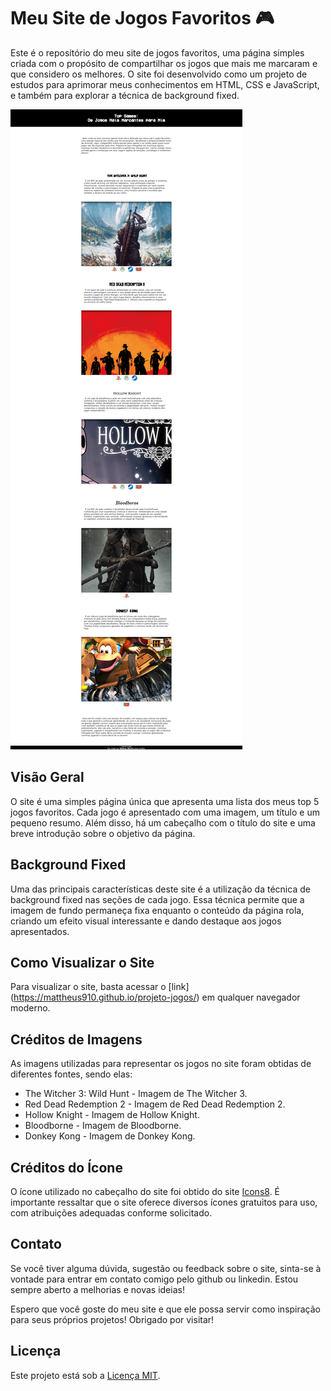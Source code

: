 # Meu Site de Jogos Favoritos 🎮

Este é o repositório do meu site de jogos favoritos, uma página simples criada com o propósito de compartilhar os jogos que mais me marcaram e que considero os melhores. O site foi desenvolvido como um projeto de estudos para aprimorar meus conhecimentos em HTML, CSS e JavaScript, e também para explorar a técnica de background fixed.

![Captura de Tela](imagens/tela.png)

## Visão Geral

O site é uma simples página única que apresenta uma lista dos meus top 5 jogos favoritos. Cada jogo é apresentado com uma imagem, um título e um pequeno resumo. Além disso, há um cabeçalho com o título do site e uma breve introdução sobre o objetivo da página.

## Background Fixed

Uma das principais características deste site é a utilização da técnica de background fixed nas seções de cada jogo. Essa técnica permite que a imagem de fundo permaneça fixa enquanto o conteúdo da página rola, criando um efeito visual interessante e dando destaque aos jogos apresentados.

## Como Visualizar o Site

Para visualizar o site, basta acessar o [link] (https://mattheus910.github.io/projeto-jogos/) em qualquer navegador moderno.

## Créditos de Imagens

As imagens utilizadas para representar os jogos no site foram obtidas de diferentes fontes, sendo elas:

- The Witcher 3: Wild Hunt - Imagem de The Witcher 3.
- Red Dead Redemption 2 - Imagem de Red Dead Redemption 2.
- Hollow Knight - Imagem de Hollow Knight.
- Bloodborne - Imagem de Bloodborne.
- Donkey Kong - Imagem de Donkey Kong.

## Créditos do Ícone

O ícone utilizado no cabeçalho do site foi obtido do site [Icons8](https://icons8.com.br/). É importante ressaltar que o site oferece diversos ícones gratuitos para uso, com atribuições adequadas conforme solicitado.

## Contato

Se você tiver alguma dúvida, sugestão ou feedback sobre o site, sinta-se à vontade para entrar em contato comigo pelo github ou linkedin. Estou sempre aberto a melhorias e novas ideias!

Espero que você goste do meu site e que ele possa servir como inspiração para seus próprios projetos! Obrigado por visitar!

## Licença

Este projeto está sob a [Licença MIT](link_para_licenca_mit).
